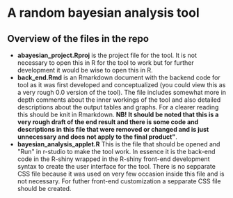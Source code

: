 # A random bayesian analysis tool

## Overview of the files in the repo

- **abayesian_project.Rproj** is the project file for the tool. It is not necessary to open this in R for the tool to work but for further development it would be wise to open this in R.
- **back_end.Rmd** is an Rmarkdown document with the backend code for tool as it was first developed and conceptualized (you could view this as a very rough 0.0 version of the tool). The file includes somewhat more in depth comments about the inner workings of the tool and also detailed descriptions about the output tables and graphs. For a clearer reading this should be knit in Rmarkdown. **NB! It should be noted that this is a very rough draft of the end result and there is some code and descriptions in this file that were removed or changed and is just unnecessary and does not apply to the final product"**. 
- **bayesian_analysis_applet.R** This is the file that should be opened and "Run" in r-studio to make the tool work. In essence it is the back-end code in the R-shiny wrapped in the R-shiny front-end development syntax to create the user interface for the tool. There is no sepparate CSS file because it was used on very few occasion inside this file and is not necessary. For futher front-end customization a sepparate CSS file should be created.
